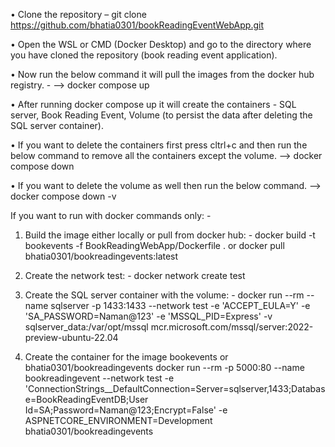 •	Clone the repository – git clone https://github.com/bhatia0301/bookReadingEventWebApp.git

•	Open the WSL or CMD (Docker Desktop) and go to the directory where you have cloned the repository (book reading event application).

•	Now run the below command it will pull the images from the docker hub registry.
      -        --> docker compose up
      
•	After running docker compose up it will create the containers - SQL server, Book Reading Event, Volume (to persist the data after deleting the SQL server container).

•	If you want to delete the containers first press cltrl+c and then run the below command to remove all the containers except the volume. 
              --> docker compose down
              
•	If you want to delete the volume as well then run the below command.
              -->  docker compose down -v
              


              
If you want to run with docker commands only: -
1.	Build the image either locally or pull from docker hub: - 
                   docker build -t bookevents -f BookReadingWebApp/Dockerfile .
                  					or
                   docker pull bhatia0301/bookreadingevents:latest


   
3.	Create the network test: - 
                  docker network create test


   
5.	Create the SQL server container with the volume: - 
                  docker run --rm --name sqlserver -p 1433:1433 --network test -e 'ACCEPT_EULA=Y' -e 'SA_PASSWORD=Naman@123' -e 'MSSQL_PID=Express' 
                  -v sqlserver_data:/var/opt/mssql mcr.microsoft.com/mssql/server:2022-preview-ubuntu-22.04



4.	Create the container for the image bookevents or bhatia0301/bookreadingevents
                  docker run --rm -p 5000:80 --name bookreadingevent --network test -e 
                  'ConnectionStrings__DefaultConnection=Server=sqlserver,1433;Database=BookReadingEventDB;User Id=SA;Password=Naman@123;Encrypt=False' 
                   -e ASPNETCORE_ENVIRONMENT=Development bhatia0301/bookreadingevents
